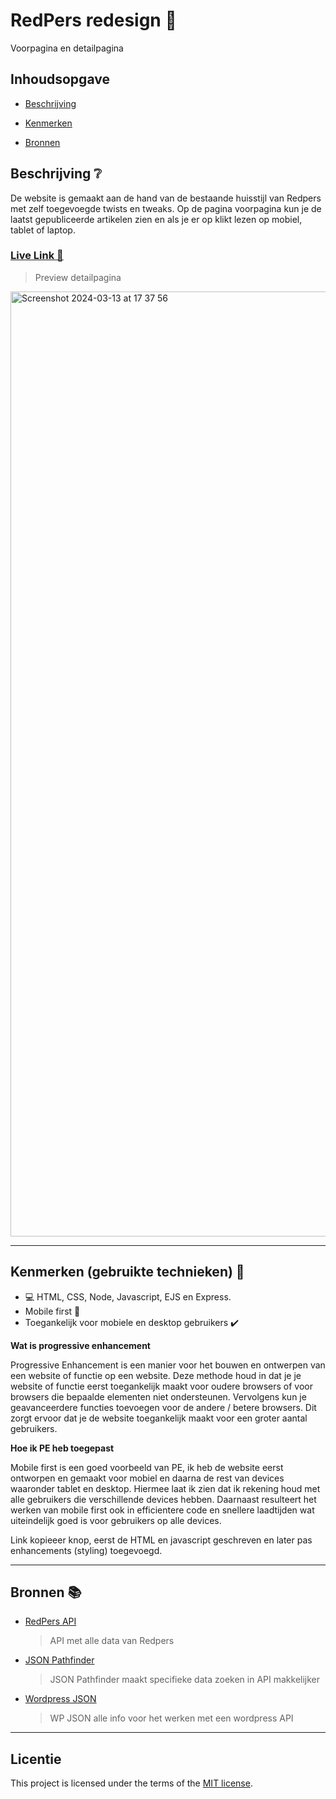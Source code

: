 # RedPers redesign 📰
<!-- Geef je project een titel en schrijf in één zin wat het is -->
Voorpagina en detailpagina

## Inhoudsopgave 

* [Beschrijving](https://github.com/Jason2426/server-side-rendering-server-side-website/blob/main/README.md#beschrijving-)

* [Kenmerken](https://github.com/Jason2426/server-side-rendering-server-side-website/edit/main/README.md#kenmerken-gebruikte-technieken-)

* [Bronnen](https://github.com/Jason2426/server-side-rendering-server-side-website/blob/main/README.md#bronnen-)

## Beschrijving ❔
<!-- In de Beschrijving staat hoe je project er uit ziet, hoe het werkt en wat je er mee kan. -->
<!-- Voeg een mooie poster visual toe 📸 -->
<!-- Voeg een link toe naar Github Pages 🌐-->

De website is gemaakt aan de hand van de bestaande huisstijl van Redpers met zelf toegevoegde twists en tweaks. Op de pagina voorpagina kun je de laatst gepubliceerde artikelen zien en als je er op klikt lezen op mobiel, tablet of laptop.

### [Live Link 🔗](https://embarrassed-lime-coral.cyclic.app/)

> Preview detailpagina
<img width="1512" alt="Screenshot 2024-03-13 at 17 37 56" src="https://github.com/Jason2426/server-side-rendering-server-side-website/assets/143999883/35579a58-969d-4562-8fd4-cc655adec37d">

***

## Kenmerken (gebruikte technieken) 🏃
<!-- Bij Kenmerken staat welke technieken zijn gebruikt en hoe. Wat is de HTML structuur? Wat zijn de belangrijkste dingen in CSS? Wat is er met JS gedaan en hoe? -->
* 💻 HTML, CSS, Node, Javascript, EJS en Express.
* Mobile first 📱
* Toegankelijk voor mobiele en desktop gebruikers ✔️

**Wat is progressive enhancement**

Progressive Enhancement is een manier voor het bouwen en ontwerpen van een website of functie op een website. Deze methode houd in dat je je website of functie eerst toegankelijk maakt voor oudere browsers of voor browsers die bepaalde elementen niet ondersteunen. Vervolgens kun je geavanceerdere functies toevoegen voor de andere / betere browsers. Dit zorgt ervoor dat je de website toegankelijk maakt voor een groter aantal gebruikers. 

**Hoe ik PE heb toegepast**

Mobile first is een goed voorbeeld van PE, ik heb de website eerst ontworpen en gemaakt voor mobiel en daarna de rest van devices waaronder tablet en desktop. Hiermee laat ik zien dat ik rekening houd met alle gebruikers die verschillende devices hebben. Daarnaast resulteert het werken van mobile first ook in efficientere code en snellere laadtijden wat uiteindelijk goed is voor gebruikers op alle devices.

Link kopieeer knop, eerst de HTML en javascript geschreven en later pas enhancements (styling) toegevoegd. 

***

## Bronnen 📚

* [RedPers API](https://redpers.nl/wp-json/wp/v2/posts)
  > API met alle data van Redpers 
* [JSON Pathfinder](https://jsonpathfinder.com/)
  > JSON Pathfinder maakt specifieke data zoeken in API makkelijker
* [Wordpress JSON](https://developer.wordpress.org/rest-api/)
  > WP JSON alle info voor het werken met een wordpress API

***

## Licentie

This project is licensed under the terms of the [MIT license](./LICENSE).
